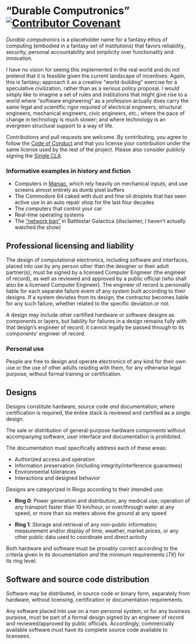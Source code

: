 # “Durable Computronics” [![Contributor Covenant](https://img.shields.io/badge/Contributor%20Covenant-2.0-4baaaa.svg)](CODE_OF_CONDUCT.md)

*Durable computronics* is a placeholder name for a fantasy ethos of computing (embodied in a fantasy
set of institutions) that favors reliability, security, personal accountability and simplicity over
functionality and innovation. 

I have no vision for seeing this implemented in the real world and do not pretend that it is
feasible given the current landscape of incentives. Again, this is fantasy; approach it as
a creative “world-building” exercise for a speculative civilization, rather than as a serious policy
proposal. I would simply like to imagine a set of rules and institutions that might give rise to
a world where “software engineering” as a profession actually does carry the same legal and
scientific rigor required of electrical engineers, structural engineers, mechanical engineers, civic
engineers, etc.; where the pace of change in technology is much slower; and where technology is an
evergreen structural support to a way of life.

Contributions and pull requests are welcome. By contributing, you agree to follow the [Code of
Conduct][1] and that you license your contribution under the same license used by the rest of the
project. Please also consider publicly signing the [Single CLA](https://singlecla.com).

[1]: CODE_OF_CONDUCT.md

### Informative examples in history and fiction

* Computers in [Maniac][2], which rely heavily on mechanical inputs, and use screens almost entirely
  as dumb pixel buffers
* The Commodore 64 caked with dust and fine oil droplets that has seen active use in an auto repair
  shop for the last four decades
* The computers that control your car 
* Real-time operating systems
* The [“network
  ban”](https://scifi.stackexchange.com/questions/54734/making-sense-of-battlestar-galacticas-network-ban)
  in Battlestar Galactica (disclaimer, I haven’t actually watched the show) 

[2]: https://en.wikipedia.org/wiki/Maniac_(miniseries)

## Professional licensing and liability

The design of computational electronics, including software and interfaces, placed into use by any
person other than the designer or their adult partner(s), must be signed by a licensed Computer
Engineer (the engineer of record), as well as reviewed and approved by a public official (who shall
also be a licensed Computer Engineer). The engineer of record is personally liable for each separate
failure event of any system built according to their designs. If a system deviates from its design,
the contractor becomes liable for any such failure, whether related to the specific deviation or
not.

A design may include other certified hardware or software designs as components or layers, but
liability for failures in a design remains fully with that design’s engineer of record; it cannot
legally be passed through to its components’ engineer of record.

### Personal use

People are free to design and operate electronics of any kind for their own use or the use of other
adults residing with them, for any otherwise legal purpose, without formal training or
certification.

## Designs

Designs constitute hardware, source code *and* documentation; where certification is required, the
entire stack is reviewed and certified as a single design.

The sale or distribution of general-purpose hardware components without accompanying software, user
interface and documentation is prohibited.

The documentation must specifically address each of these areas:

* Authorized access and operation
* Information preservation (including integrity/interference guarantees)
* Environmental tolerances
* Interactions and designed behavior

Designs are categorized in Rings according to their intended use:

* **Ring 0**: Power generation and distribution; any medical use; operation of any transport faster
  than 10 km/hour, or over/through water at any speed, or more than six meters above the ground at
  any speed

* **Ring 1**: Storage and retrieval of any non-public information; measurement and/or display of
  time, weather, market prices, or any other public data used to coordinate and direct activity

Both hardware and software must be provably correct according to the criteria given in its
documentation *and* the minimum requirements (*TK*) for its ring level.

## Software and source code distribution

Software may be distributed, in source code or binary form, separately from hardware, without
licensing, certification or documentation requirements.

Any software placed into use on a non-personal system, or for any business purpose, must be part of
a formal design signed by an engineer of record and reviewed/approved by public officials.
Accordingly, commercially available software must have its complete source code available to
licensees.
